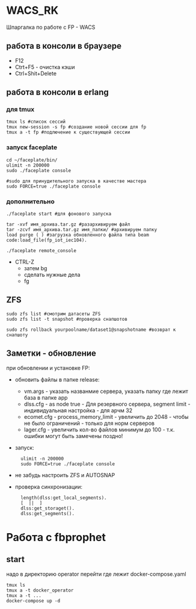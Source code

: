 # WACS_RK
 
Шпаргалка по работе с FP - WACS

## работа в консоли в браузере
* F12
* Ctrt+F5 - очистка кэши
* Ctrl+Shit+Delete

## работа в консоли в erlang
### для tmux
    tmux ls #список сессий 
    tmux new-session -s fp #создание новой сессии для fp
    tmux a -t fp #подлючение к существующей сессии

### запуск faceplate
    cd ~/faceplate/bin/ 
    ulimit -n 200000 
    sudo ./faceplate console 
    
    #sudo для принудительного запуска в качестве мастера
    sudo FORCE=true ./faceplate console 

### дополнительно
    ./faceplate start #для фонового запуска

    tar -xvf имя_архива.tar.gz #разархивируем файл
    tar -zcvf имя_архива.tar.gz имя_папки/ #архивируем папку
    load purge ( ) #загрузка обновленного файла типа beam
    code:load_file(fp_iot_iec104). 

    ./faceplate remote_console

* CTRL-Z  
    * затем bg  
    * сделать нужные дела  
    * fg


## ZFS
    sudo zfs list #смотрим датасеты ZFS
    sudo zfs list -t snapshot #проверка снапшотов

    sudo zfs rollback yourpoolname/dataset1@snapshotname #возврат к снапшоту


## Заметки - обновление
при обновлении и установке FP:
* обновить файлы в папке release:
 	- vm.args - указать названмие сервера, указать папку где лежит база
 в папке app 
 	- dlss.cfg - as node true - Для резервного сервера, segment limit - индивидуальная настройка - для арчм 32
	- ecomet.cfg - process_memory_limit - увеличить до 2048 - чтобы не было ограничений - только для норм серверов
	- lager.cfg -  увеличить кол-во файлов минимум до 100 - т.к. ошибки могут быть замечены поздно!
* запуск:

        ulimit -n 200000     
        sudo FORCE=true ./faceplate console


* не забудь настроить ZFS и AUTOSNAP

* проверка синхронизации: 

        length(dlss:get_local_segments).
        [  ||  ]
        dlss:get_storaget().
        dlss:get_segments().



# Работа с fbprophet
## start

надо в директорию operator перейти где лежит docker-compose.yaml

    tmux ls
    tmux a -t docker_operator
    tmux a -t ...
    docker-compose up -d


